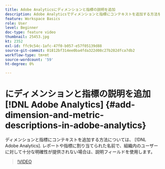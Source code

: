 ```yaml
---
title: Adobe Analyticsにディメンションと指標の説明を追加
description: Adobe Analyticsでディメンションと指標にコンテキストを追加する方法を説明します。
feature: Workspace Basics
role: User
level: Beginner
doc-type: feature video
thumbnail: 25453.jpg
kt: 2352
exl-id: ffc9c54c-1afc-47f0-b057-e57f05139d88
source-git-commit: 01812bf314ee0ba4fda322d08c27b282dfca7db2
workflow-type: tm+mt
source-wordcount: '59'
ht-degree: 0%

---
```


# にディメンションと指標の説明を追加 [!DNL Adobe Analytics] {#add-dimension-and-metric-descriptions-in-adobe-analytics}

ディメンションと指標にコンテキストを追加する方法については、 [!DNL Adobe Analytics]. レポートや指標に割り当てられた名前で、組織内のユーザーに対して十分な明確性が提供されない場合は、説明フィールドを使用します。

>[!VIDEO](https://video.tv.adobe.com/v/25453/?quality=12)
